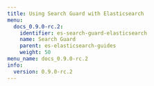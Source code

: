 ```yaml
---
title: Using Search Guard with Elasticsearch
menu:
  docs_0.9.0-rc.2:
    identifier: es-search-guard-elasticsearch
    name: Search Guard
    parent: es-elasticsearch-guides
    weight: 50
menu_name: docs_0.9.0-rc.2
info:
  version: 0.9.0-rc.2
---
```


